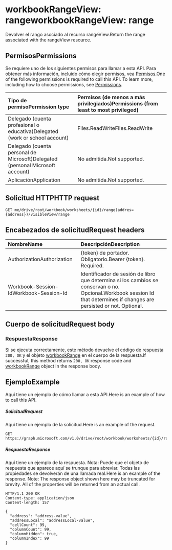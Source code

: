 # <a name="workbookrangeview-range"></a><span data-ttu-id="8ed27-101">workbookRangeView: range</span><span class="sxs-lookup"><span data-stu-id="8ed27-101">workbookRangeView: range</span></span>
<span data-ttu-id="8ed27-102">Devolver el rango asociado al recurso rangeView.</span><span class="sxs-lookup"><span data-stu-id="8ed27-102">Return the range associated with the rangeView resource.</span></span>

## <a name="permissions"></a><span data-ttu-id="8ed27-103">Permisos</span><span class="sxs-lookup"><span data-stu-id="8ed27-103">Permissions</span></span>
<span data-ttu-id="8ed27-p101">Se requiere uno de los siguientes permisos para llamar a esta API. Para obtener más información, incluido cómo elegir permisos, vea [Permisos](../../../concepts/permissions_reference.md).</span><span class="sxs-lookup"><span data-stu-id="8ed27-p101">One of the following permissions is required to call this API. To learn more, including how to choose permissions, see [Permissions](../../../concepts/permissions_reference.md).</span></span>


|<span data-ttu-id="8ed27-106">Tipo de permiso</span><span class="sxs-lookup"><span data-stu-id="8ed27-106">Permission type</span></span>      | <span data-ttu-id="8ed27-107">Permisos (de menos a más privilegiados)</span><span class="sxs-lookup"><span data-stu-id="8ed27-107">Permissions (from least to most privileged)</span></span>              |
|:--------------------|:---------------------------------------------------------|
|<span data-ttu-id="8ed27-108">Delegado (cuenta profesional o educativa)</span><span class="sxs-lookup"><span data-stu-id="8ed27-108">Delegated (work or school account)</span></span> | <span data-ttu-id="8ed27-109">Files.ReadWrite</span><span class="sxs-lookup"><span data-stu-id="8ed27-109">Files.ReadWrite</span></span>    |
|<span data-ttu-id="8ed27-110">Delegado (cuenta personal de Microsoft)</span><span class="sxs-lookup"><span data-stu-id="8ed27-110">Delegated (personal Microsoft account)</span></span> | <span data-ttu-id="8ed27-111">No admitida.</span><span class="sxs-lookup"><span data-stu-id="8ed27-111">Not supported.</span></span>    |
|<span data-ttu-id="8ed27-112">Aplicación</span><span class="sxs-lookup"><span data-stu-id="8ed27-112">Application</span></span> | <span data-ttu-id="8ed27-113">No admitida.</span><span class="sxs-lookup"><span data-stu-id="8ed27-113">Not supported.</span></span> |

## <a name="http-request"></a><span data-ttu-id="8ed27-114">Solicitud HTTP</span><span class="sxs-lookup"><span data-stu-id="8ed27-114">HTTP request</span></span>
<!-- { "blockType": "ignored" } -->
```http
GET me/drive/root/workbook/worksheets/{id}/range(addres={address})/visibleView/range

```
## <a name="request-headers"></a><span data-ttu-id="8ed27-115">Encabezados de solicitud</span><span class="sxs-lookup"><span data-stu-id="8ed27-115">Request headers</span></span>
| <span data-ttu-id="8ed27-116">Nombre</span><span class="sxs-lookup"><span data-stu-id="8ed27-116">Name</span></span>       | <span data-ttu-id="8ed27-117">Descripción</span><span class="sxs-lookup"><span data-stu-id="8ed27-117">Description</span></span>|
|:---------------|:----------|
| <span data-ttu-id="8ed27-118">Authorization</span><span class="sxs-lookup"><span data-stu-id="8ed27-118">Authorization</span></span>  | <span data-ttu-id="8ed27-p102">{token} de portador. Obligatorio.</span><span class="sxs-lookup"><span data-stu-id="8ed27-p102">Bearer {token}. Required.</span></span> |
| <span data-ttu-id="8ed27-121">Workbook-Session-Id</span><span class="sxs-lookup"><span data-stu-id="8ed27-121">Workbook-Session-Id</span></span>  | <span data-ttu-id="8ed27-p103">Identificador de sesión de libro que determina si los cambios se conservan o no. Opcional.</span><span class="sxs-lookup"><span data-stu-id="8ed27-p103">Workbook session Id that determines if changes are persisted or not. Optional.</span></span>|

## <a name="request-body"></a><span data-ttu-id="8ed27-124">Cuerpo de solicitud</span><span class="sxs-lookup"><span data-stu-id="8ed27-124">Request body</span></span>

### <a name="response"></a><span data-ttu-id="8ed27-125">Respuesta</span><span class="sxs-lookup"><span data-stu-id="8ed27-125">Response</span></span>
<span data-ttu-id="8ed27-126">Si se ejecuta correctamente, este método devuelve el código de respuesta `200, OK` y el objeto [workbookRange](../resources/range.md) en el cuerpo de la respuesta.</span><span class="sxs-lookup"><span data-stu-id="8ed27-126">If successful, this method returns `200, OK` response code and [workbookRange](../resources/range.md) object in the response body.</span></span>

## <a name="example"></a><span data-ttu-id="8ed27-127">Ejemplo</span><span class="sxs-lookup"><span data-stu-id="8ed27-127">Example</span></span>
<span data-ttu-id="8ed27-128">Aquí tiene un ejemplo de cómo llamar a esta API.</span><span class="sxs-lookup"><span data-stu-id="8ed27-128">Here is an example of how to call this API.</span></span>
##### <a name="request"></a><span data-ttu-id="8ed27-129">Solicitud</span><span class="sxs-lookup"><span data-stu-id="8ed27-129">Request</span></span>
<span data-ttu-id="8ed27-130">Aquí tiene un ejemplo de la solicitud.</span><span class="sxs-lookup"><span data-stu-id="8ed27-130">Here is an example of the request.</span></span>
<!-- {
  "blockType": "request",
  "name": "workbookrangeview_range"
}-->
```http
GET https://graph.microsoft.com/v1.0/drive/root/workbook/worksheets/{id}/range(addres='A1:Z10')/visibleView/range
```

##### <a name="response"></a><span data-ttu-id="8ed27-131">Respuesta</span><span class="sxs-lookup"><span data-stu-id="8ed27-131">Response</span></span>
<span data-ttu-id="8ed27-p104">Aquí tiene un ejemplo de la respuesta. Nota: Puede que el objeto de respuesta que aparece aquí se trunque para abreviar. Todas las propiedades se devolverán de una llamada real.</span><span class="sxs-lookup"><span data-stu-id="8ed27-p104">Here is an example of the response. Note: The response object shown here may be truncated for brevity. All of the properties will be returned from an actual call.</span></span>
<!-- {
  "blockType": "response",
  "truncated": true,
  "@odata.type": "microsoft.graph.range"
} -->
```http
HTTP/1.1 200 OK
Content-type: application/json
Content-length: 157

{
  "address": "address-value",
  "addressLocal": "addressLocal-value",
  "cellCount": 99,
  "columnCount": 99,
  "columnHidden": true,
  "columnIndex": 99
}
```
